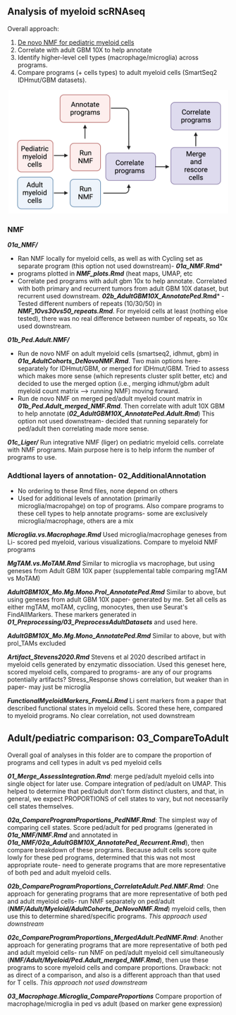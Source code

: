 ## Analysis of myeloid scRNAseq

Overall approach:
1) [De novo NMF for pediatric myeloid cells](#01a_NMF/) 
2) Correlate with adult GBM 10X to help annotate
3) Identify higher-level cell types (macrophage/microglia) across programs. 
4) Compare programs (+ cells types) to adult myeloid cells (SmartSeq2 IDHmut/GBM datasets). 

<p align="center">
  <img width="500" height="280" src="Myeloidanalysisworkflow.png">
</p>

### NMF ###
 
***01a_NMF/***
- Ran NMF locally for myeloid cells, as well as with Cycling set as separate program (this option not used downstream)- ***01a_NMF*.Rmd***
- programs plotted in ***NMF_plots.Rmd*** (heat maps, UMAP, etc
- Correlate ped programs with adult gbm 10x to help annotate. Correlated with both primary and recurrent tumors from adult GBM 10X dataset, but recurrent used downstream. ***02b_AdultGBM10X_AnnotatePed*.Rmd***
-Tested different numbers of repeats (10/30/50) in ***NMF_10vs30vs50_repeats.Rmd***. For myeloid cells at least (nothing else tested), there was no real difference between number of repeats, so 10x used downstream.


***01b_Ped.Adult.NMF/***
- Run de novo NMF on adult myeloid cells (smartseq2, idhmut, gbm) in ***01a_AdultCohorts_DeNovoNMF.Rmd***. Two main options here- separately for IDHmut/GBM, or merged for IDHmut/GBM. Tried to assess which makes more sense (which represents cluster split better, etc) and decided to use the merged option (i.e., merging idhmut/gbm adult myeloid count matrix —> running NMF) moving forward.
- Run de novo NMF on merged ped/adult myeloid count matrix in ***01b_Ped.Adult_merged_NMF.Rmd***. Then correlate with adult 10X GBM to help annotate (***02_AdultGBM10X_AnnotatePed.Adult.Rmd***) This option not used downstream- decided that running separately for ped/adult then correlating made more sense.


***01c_Liger/***
	Run integrative NMF (liger) on pediatric myeloid cells. correlate with NMF programs. Main purpose here is to help inform the number of programs to use.


### Addtional layers of annotation- 02_AdditionalAnnotation

- No ordering to these Rmd files, none depend on others
- Used for additional levels of annotation (primarily microglia/macropahge) on top of programs. Also compare programs to these cell types to help annotate programs- some are exclusively microglia/macrophage, others are a mix
	
***Microglia.vs.Macrophage.Rmd***
		Used microglia/macrophage geneses from Li- scored ped myeloid, various visualizations. Compare to myeloid NMF programs

***MgTAM.vs.MoTAM.Rmd***
		Similar to microglia vs macrophage, but using geneses from Adult GBM 10X paper (supplemental table comparing mgTAM vs MoTAM)

***AdultGBM10X_Mo.Mg.Mono.Prol_AnnotatePed.Rmd***
		Similar to above, but using geneses from adult GBM 10X paper- generated by me. Set all cells as either mgTAM, moTAM, cycling, monocytes, then use Seurat's FindAllMarkers. These markers generated in ***01_Preprocessing/03_PreprocessAdultDatasets*** and used here.
		
***AdultGBM10X_Mo.Mg.Mono_AnnotatePed.Rmd***
		Similar to above, but with prol_TAMs excluded

***Artifact_Stevens2020.Rmd***
		Stevens et al 2020 described artifact in myeloid cells generated by enzymatic dissociation. Used this geneset here, scored myeloid cells, compared to programs- are any of our programs potentially artifacts? Stress_Response shows correlation, but weaker than in paper- may just be microglia

***FunctionalMyeloidMarkers_FromLi.Rmd***
		Li sent markers from a paper that described functional states in myeloid cells. Scored these here, compared to myeloid programs. No clear correlation, not used downstream
	
	
## Adult/pediatric comparison: 03_CompareToAdult
Overall goal of analyses in this folder are to compare the proportion of programs and cell types in adult vs ped myeloid cells

***01_Merge_AssessIntegration.Rmd***: merge ped/adult myeloid cells into single object for later use. Compare integration of ped/adult on UMAP. This helped to determine that ped/adult don’t form distinct clusters, and that, in general, we expect PROPORTIONS of cell states to vary, but not necessarily cell states themselves. 
	
***02a_CompareProgramProportions_PedNMF.Rmd***: The simplest way of comparing cell states. Score ped/adult for ped programs (generated in ***01a_NMF/NMF.Rmd*** and annotated in ***01a_NMF/02a_AdultGBM10X_AnnotatePed_Recurrent.Rmd***), then compare breakdown of these programs. Because adult cells score quite lowly for these ped programs, determined that this was not most appropriate route- need to generate programs that are more representative of both ped and adult myeloid cells.

***02b_CompareProgramProportions_CorrelateAdult.Ped.NMF.Rmd***: One approach for generating programs that are more representative of both ped and adult myeloid cells- run NMF separately on ped/adult (***NMF/Adult/Myeloid/AdultCohorts_DeNovoNMF.Rmd***) myeloid cells, then use this to determine shared/specific programs. *This approach used downstream*

***02c_CompareProgramProportions_MergedAdult.PedNMF.Rmd***: Another approach for generating programs that are more representative of both ped and adult myeloid cells- run NMF on ped/adult myeloid cell simultaneously (***NMF/Adult/Myeloid/Ped.Adult_merged_NMF.Rmd***), then use these programs to score myeloid cells and compare proportions. Drawback: not as direct of a comparison, and also is a different approach than that used for T cells. *This approach not used downstream*

***03_Macrophage.Microglia_CompareProportions***
	Compare proportion of macrophage/microglia in ped vs adult (based on marker gene expression)
